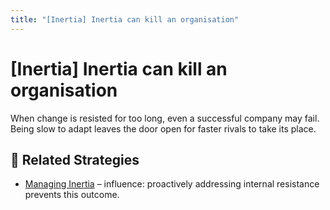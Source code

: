 ```yaml
---
title: "[Inertia] Inertia can kill an organisation"
---
```


# [Inertia] Inertia can kill an organisation

When change is resisted for too long, even a successful company may fail. Being slow to adapt leaves the door open for faster rivals to take its place.

## 🔀 Related Strategies

- [Managing Inertia](/strategies/defensive/managing-inertia) – influence: proactively addressing internal resistance prevents this outcome.

